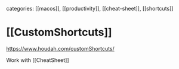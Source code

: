 categories: [[macos]], [[productivity]], [[cheat-sheet]], [[shortcuts]]

# [[CustomShortcuts]]

https://www.houdah.com/customShortcuts/

Work with [[CheatSheet]]